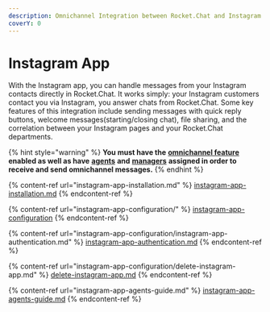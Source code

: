 ```yaml
---
description: Omnichannel Integration between Rocket.Chat and Instagram.
coverY: 0
---
```


# Instagram App

With the Instagram app, you can handle messages from your Instagram contacts directly in Rocket.Chat. It works simply: your Instagram customers contact you via Instagram, you answer chats from Rocket.Chat. Some key features of this integration include sending messages with quick reply buttons, welcome messages(starting/closing chat), file sharing, and the correlation between your Instagram pages and your Rocket.Chat departments.

{% hint style="warning" %}
**You must have the** [**omnichannel feature**](https://docs.rocket.chat/guides/administration/settings/omnichannel-admins-guide#enable-omnichannel) **enabled as well as have** [**agents**](https://docs.rocket.chat/guides/omnichannel/agents) **and** [**managers**](https://docs.rocket.chat/guides/omnichannel/managers) **assigned in order to receive and send omnichannel messages.**
{% endhint %}

{% content-ref url="instagram-app-installation.md" %}
[instagram-app-installation.md](instagram-app-installation.md)
{% endcontent-ref %}

{% content-ref url="instagram-app-configuration/" %}
[instagram-app-configuration](instagram-app-configuration/)
{% endcontent-ref %}

{% content-ref url="instagram-app-configuration/instagram-app-authentication.md" %}
[instagram-app-authentication.md](instagram-app-configuration/instagram-app-authentication.md)
{% endcontent-ref %}

{% content-ref url="instagram-app-configuration/delete-instagram-app.md" %}
[delete-instagram-app.md](instagram-app-configuration/delete-instagram-app.md)
{% endcontent-ref %}

{% content-ref url="instagram-app-agents-guide.md" %}
[instagram-app-agents-guide.md](instagram-app-agents-guide.md)
{% endcontent-ref %}
